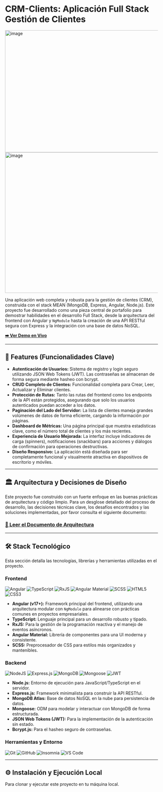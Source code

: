 # CRM-Clients: Aplicación Full Stack Gestión de Clientes

<img width="1914" height="401" alt="image" src="https://github.com/user-attachments/assets/0e233b3b-18d4-4f01-ae9a-2bc230ca9685" />
<img width="1896" height="462" alt="image" src="https://github.com/user-attachments/assets/60266c28-ea81-4607-aef4-3c0cd8d46901" />

Una aplicación web completa y robusta para la gestión de clientes (CRM), construida con el stack MEAN (MongoDB, Express, Angular, Node.js). Este proyecto fue desarrollado como una pieza central de portafolio para demostrar habilidades en el desarrollo Full Stack, desde la arquitectura del frontend con Angular y `NgModule` hasta la creación de una API RESTful segura con Express y la integración con una base de datos NoSQL.

**[➡️ Ver Demo en Vivo](https://crm-clients-fullstack.netlify.app/)** 

---

## 🚀 Features (Funcionalidades Clave)

-   **Autenticación de Usuarios:** Sistema de registro y login seguro utilizando JSON Web Tokens (JWT). Las contraseñas se almacenan de forma segura mediante hasheo con bcrypt.
-   **CRUD Completo de Clientes:** Funcionalidad completa para Crear, Leer, Actualizar y Eliminar clientes.
-   **Protección de Rutas:** Tanto las rutas del frontend como los endpoints de la API están protegidos, asegurando que solo los usuarios autenticados puedan acceder a los datos.
-   **Paginación del Lado del Servidor:** La lista de clientes maneja grandes volúmenes de datos de forma eficiente, cargando la información por páginas.
-   **Dashboard de Métricas:** Una página principal que muestra estadísticas clave, como el número total de clientes y los más recientes.
-   **Experiencia de Usuario Mejorada:** La interfaz incluye indicadores de carga (spinners), notificaciones (snackbars) para acciones y diálogos de confirmación para operaciones destructivas.
-   **Diseño Responsivo:** La aplicación está diseñada para ser completamente funcional y visualmente atractiva en dispositivos de escritorio y móviles.

---

## 🏛️ Arquitectura y Decisiones de Diseño

Este proyecto fue construido con un fuerte enfoque en las buenas prácticas de arquitectura y código limpio. Para un desglose detallado del proceso de desarrollo, las decisiones técnicas clave, los desafíos encontrados y las soluciones implementadas, por favor consulta el siguiente documento:

### **[📄 Leer el Documento de Arquitectura](./ARCHITECTURE.md)**

---

## 🛠️ Stack Tecnológico

Esta sección detalla las tecnologías, librerías y herramientas utilizadas en el proyecto.

### **Frontend**

![Angular](https://img.shields.io/badge/angular-%23DD0031.svg?style=for-the-badge&logo=angular&logoColor=white)
![TypeScript](https://img.shields.io/badge/typescript-%23007ACC.svg?style=for-the-badge&logo=typescript&logoColor=white)
![RxJS](https://img.shields.io/badge/rxjs-%23B7178C.svg?style=for-the-badge&logo=reactivex&logoColor=white)
![Angular Material](https://img.shields.io/badge/angular_material-7B1FA2?style=for-the-badge&logo=angular&logoColor=white)
![SCSS](https://img.shields.io/badge/SASS-hotpink.svg?style=for-the-badge&logo=SASS&logoColor=white)
![HTML5](https://img.shields.io/badge/html5-%23E34F26.svg?style=for-the-badge&logo=html5&logoColor=white)
![CSS3](https://img.shields.io/badge/css3-%231572B6.svg?style=for-the-badge&logo=css3&logoColor=white)

-   **Angular (v17+):** Framework principal del frontend, utilizando una arquitectura modular con `NgModule` para alinearse con prácticas comunes en proyectos empresariales.
-   **TypeScript:** Lenguaje principal para un desarrollo robusto y tipado.
-   **RxJS:** Para la gestión de la programación reactiva y el manejo de eventos asíncronos.
-   **Angular Material:** Librería de componentes para una UI moderna y consistente.
-   **SCSS:** Preprocesador de CSS para estilos más organizados y mantenibles.

### **Backend**

![NodeJS](https://img.shields.io/badge/node.js-6DA55F?style=for-the-badge&logo=node.js&logoColor=white)
![Express.js](https://img.shields.io/badge/express.js-%23404d59.svg?style=for-the-badge&logo=express&logoColor=white)
![MongoDB](https://img.shields.io/badge/MongoDB-4EA94B?style=for-the-badge&logo=mongodb&logoColor=white)
![Mongoose](https://img.shields.io/badge/Mongoose-880000?style=for-the-badge&logo=mongoose&logoColor=white)
![JWT](https://img.shields.io/badge/JWT-black?style=for-the-badge&logo=JSON%20web%20tokens)

-   **Node.js:** Entorno de ejecución para JavaScript/TypeScript en el servidor.
-   **Express.js:** Framework minimalista para construir la API RESTful.
-   **MongoDB Atlas:** Base de datos NoSQL en la nube para persistencia de datos.
-   **Mongoose:** ODM para modelar y interactuar con MongoDB de forma estructurada.
-   **JSON Web Tokens (JWT):** Para la implementación de la autenticación sin estado.
-   **Bcrypt.js:** Para el hasheo seguro de contraseñas.

### **Herramientas y Entorno**

![Git](https://img.shields.io/badge/git-%23F05033.svg?style=for-the-badge&logo=git&logoColor=white)
![GitHub](https://img.shields.io/badge/github-%23121011.svg?style=for-the-badge&logo=github&logoColor=white)
![Insomnia](https://img.shields.io/badge/Insomnia-black?style=for-the-badge&logo=insomnia&logoColor=5849BE)
![VS Code](https://img.shields.io/badge/Visual_Studio_Code-0078D4?style=for-the-badge&logo=visual%20studio%20code&logoColor=white)

---

## ⚙️ Instalación y Ejecución Local

Para clonar y ejecutar este proyecto en tu máquina local.
